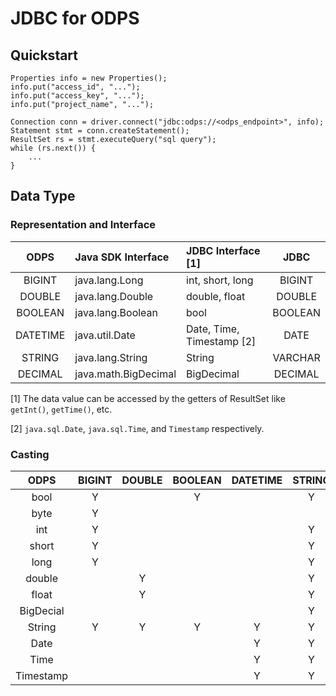 # JDBC for ODPS


## Quickstart


    Properties info = new Properties();
    info.put("access_id", "...");
    info.put("access_key", "...");
    info.put("project_name", "...");
    
    Connection conn = driver.connect("jdbc:odps://<odps_endpoint>", info);
    Statement stmt = conn.createStatement();
    ResultSet rs = stmt.executeQuery("sql query");
    while (rs.next()) {
        ...
    }
    

## Data Type

### Representation and Interface

| ODPS        | Java SDK Interface    | JDBC Interface \[1\]            | JDBC              |  
| :-------: | :--------------- | :---------------------- | :-----------: |
| BIGINT      | java.lang.Long        | int, short, long                | BIGINT           |
| DOUBLE      | java.lang.Double      | double, float                   | DOUBLE           |
| BOOLEAN     | java.lang.Boolean    | bool                          | BOOLEAN          |
| DATETIME    | java.util.Date        | Date, Time, Timestamp \[2\]     | DATE              |
| STRING      | java.lang.String      | String                           | VARCHAR          |
| DECIMAL     | java.math.BigDecimal | BigDecimal                      | DECIMAL          |

\[1\] The data value can be accessed by the getters of ResultSet like `getInt()`, `getTime()`, etc.

\[2\] `java.sql.Date`, `java.sql.Time`, and `Timestamp` respectively.


### Casting

| ODPS        | BIGINT | DOUBLE | BOOLEAN | DATETIME | STRING | DECIMAL |
| :-------: | :----: | :----: | :-----: |:-----: |:-----: |:-----: |
| bool         |    Y     |          |    Y      |           |    Y     |          |
| byte         |    Y     |          |           |           |          |          |
| int          |    Y     |          |           |           |     Y    |          |
| short        |   Y      |          |           |           |    Y     |          |
| long         |    Y     |          |           |           |    Y     |          |
| double       |          |    Y     |           |           |    Y     |          |
| float        |          |    Y     |           |           |    Y     |          |
| BigDecial   |          |          |           |           |    Y     |    Y     |
| String      |    Y     |    Y     |     Y     |     Y     |    Y     |    Y     |
| Date        |          |          |           |     Y     |    Y     |          |
| Time        |          |          |           |     Y     |    Y     |          |
| Timestamp  |          |          |           |     Y     |    Y     |          |

